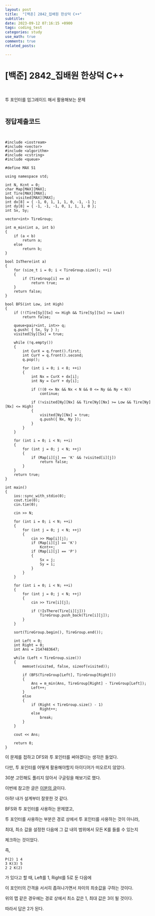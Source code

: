 ```yaml
---
layout: post
title:  "[백준] 2842_집배원 한상덕 C++"
subtitle:   
date: 2023-09-12 07:16:15 +0900
tags: coding_test
categories: study
use_math: true
comments: true
related_posts:

---
```


# [백준] 2842_집배원 한상덕 C++<br/>
<br/>

투 포인터를 업그레이드 해서 활용해보는 문제<br/>
<br/>

## 정답제출코드<br/>
<br/>

```
#include <iostream>
#include <vector>
#include <algorithm>
#include <cstring>
#include <queue>

#define MAX 51

using namespace std;

int N, Kcnt = 0;
char Map[MAX][MAX];
int Tire[MAX][MAX];
bool visited[MAX][MAX];
int dx[8] = { -1, 0, 1, 1, 1, 0, -1, -1 };
int dy[8] = { -1, -1, -1, 0, 1, 1, 1, 0 };
int Sx, Sy;

vector<int> TireGroup;

int m_min(int a, int b)
{
	if (a < b)
		return a;
	else
		return b;
}

bool IsThere(int a)
{
	for (size_t i = 0; i < TireGroup.size(); ++i)
	{
		if (TireGroup[i] == a)
			return true;
	}
	return false;
}

bool BFS(int Low, int High)
{
	if (!(Tire[Sy][Sx] <= High && Tire[Sy][Sx] >= Low))
		return false;

	queue<pair<int, int>> q;
	q.push( { Sx, Sy } );
	visited[Sy][Sx] = true;

	while (!q.empty())
	{
		int CurX = q.front().first;
		int CurY = q.front().second;
		q.pop();

		for (int i = 0; i < 8; ++i)
		{
			int Nx = CurX + dx[i];
			int Ny = CurY + dy[i];

			if (!(0 <= Nx && Nx < N && 0 <= Ny && Ny < N))
				continue;

			if (!visited[Ny][Nx] && Tire[Ny][Nx] >= Low && Tire[Ny][Nx] <= High)
			{
				visited[Ny][Nx] = true;
				q.push({ Nx, Ny });
			}
		}
	}

	for (int i = 0; i < N; ++i)
	{
		for (int j = 0; j < N; ++j)
		{
			if (Map[i][j] == 'K' && !visited[i][j])
				return false;
		}
	}
	return true;
}

int main()
{
	ios::sync_with_stdio(0);
	cout.tie(0);
	cin.tie(0);

	cin >> N;

	for (int i = 0; i < N; ++i)
	{
		for (int j = 0; j < N; ++j)
		{
			cin >> Map[i][j];
			if (Map[i][j] == 'K')
				Kcnt++;
			if (Map[i][j] == 'P')
			{
				Sx = j;
				Sy = i;
			}
		}
	}

	for (int i = 0; i < N; ++i)
	{
		for (int j = 0; j < N; ++j)
		{
			cin >> Tire[i][j];

			if (!IsThere(Tire[i][j]))
				TireGroup.push_back(Tire[i][j]);
		}
	}

	sort(TireGroup.begin(), TireGroup.end());

	int Left = 0;
	int Right = 0;
	int Ans = 2147483647;

	while (Left < TireGroup.size())
	{
		memset(visited, false, sizeof(visited));

		if (BFS(TireGroup[Left], TireGroup[Right]))
		{
			Ans = m_min(Ans, TireGroup[Right] - TireGroup[Left]);
			Left++;
		}
		else
		{
			if (Right < TireGroup.size() - 1)
				Right++;
			else
				break;
		}
	}

	cout << Ans;

	return 0;
}

```

이 문제를 접하고 DFS와 투 포인터를 써야겠다는 생각은 들었다.<br/>

다만, 투 포인터를 어떻게 활용해야할지 아이디어가 떠오르지 않았다.<br/>

30분 고민해도 풀리지 않아서 구글링을 해보기로 했다.<br/>

이번에 참고한 글은 [이분의 글](https://junseok.tistory.com/101)이다.<br/>

아하! 내가 설계부터 잘못한 것 같다.<br/>

BFS와 투 포인터를 사용하는 문제였고,<br/>

투 포인터를 사용하는 부분은 경로 상에서 투 포인터를 사용하는 것이 아니라,<br/>

최대, 최소 값을 설정한 다음에 그 값 내의 범위에서 모든 K를 들를 수 있는지<br/>

체크하는 것이었다.<br/>

즉,

```
P(2) 1 4
3 K(3) 5
2 2 K(2)
```
가 있다고 할 때, Left를 1, Right를 5로 둔 다음에<br/>

이 포인터의 간격을 서서히 좁혀나가면서 차이의 최솟값을 구하는 것이다.<br/>

위의 맵 같은 경우에는 경로 상에서 최소 값은 1, 최대 값은 3이 될 것이다.<br/>

따라서 답은 2가 된다.<br/>